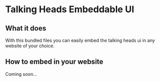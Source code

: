 # Talking Heads Embeddable UI

## What it does

With this bundled files you can easily embed the talking heads ui in any website of your choice.

## How to embed in your website

Coming soon...
